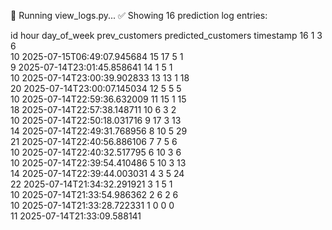 🚀 Running view_logs.py...
✅ Showing 16 prediction log entries:

 id  hour  day_of_week  prev_customers  predicted_customers                  timestamp
 16     1            3               6          
         10 2025-07-15T06:49:07.945684 
 15    17            5               1          
          9 2025-07-14T23:01:45.858641
 14     1            5               1          
         10 2025-07-14T23:00:39.902833
 13    13            1              18          
         20 2025-07-14T23:00:07.145034
 12     5            5               5          
         10 2025-07-14T22:59:36.632009
 11    15            1              15          
         18 2025-07-14T22:57:38.148711
 10     6            3               2          
         10 2025-07-14T22:50:18.031716
  9    17            3              13          
         14 2025-07-14T22:49:31.768956
  8    10            5              29          
         21 2025-07-14T22:40:56.886106
  7     7            5               6          
         10 2025-07-14T22:40:32.517795
  6    10            3               6          
         10 2025-07-14T22:39:54.410486
  5    10            3              13          
         14 2025-07-14T22:39:44.003031
  4     3            5              24          
         22 2025-07-14T21:34:32.291921
  3     1            5               1          
         10 2025-07-14T21:33:54.986362
  2     6            2               6          
         10 2025-07-14T21:33:28.722331
  1     0            0               0          
         11 2025-07-14T21:33:09.588141
